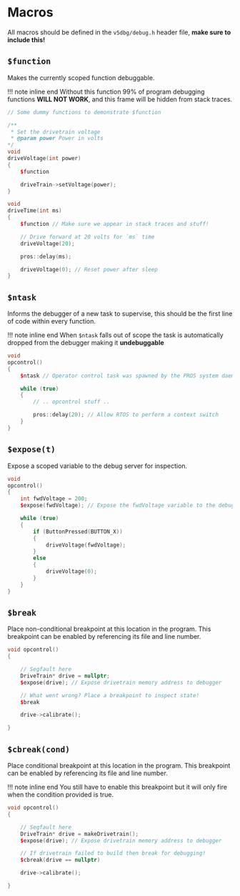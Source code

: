 # Macros
All macros should be defined in the `v5dbg/debug.h` header file, **make sure to include this!**

## `$function`
Makes the currently scoped function debuggable.

!!! note inline end
    Without this function 99% of program debugging functions **WILL NOT WORK**, and this frame will be hidden from stack traces.

```c++
// Some dummy functions to demonstrate $function

/**
 * Set the drivetrain voltage
 * @param power Power in volts
*/
void
driveVoltage(int power)
{
    $function

    driveTrain->setVoltage(power);
}

void
driveTime(int ms)
{
    $function // Make sure we appear in stack traces and stuff!

    // Drive forward at 20 volts for `ms` time
    driveVoltage(20);

    pros::delay(ms);

    driveVoltage(0); // Reset power after sleep
}
```

## `$ntask`
Informs the debugger of a new task to supervise, this should be the first line of code within every function.

!!! note inline end
    When `$ntask` falls out of scope the task is automatically dropped from the debugger making it **undebuggable**

```c++
void
opcontrol()
{
    $ntask // Operator control task was spawned by the PROS system daemon, make sure the debugger knows this

    while (true)
    {
        // .. opcontrol stuff .. 

        pros::delay(20); // Allow RTOS to perform a context switch
    }
}
```

## `$expose(t)`
Expose a scoped variable to the debug server for inspection.

```c++
void
opcontrol()
{
    int fwdVoltage = 200;
    $expose(fwdVoltage); // Expose the fwdVoltage variable to the debugger, the $expose macro will automatically get type information for us & the pretty printer

    while (true)
    {
        if (ButtonPressed(BUTTON_X))
        {
            driveVoltage(fwdVoltage);
        }
        else
        {
            driveVoltage(0);
        }
    }
}
```

## `$break`
Place non-conditional breakpoint at this location in the program. This breakpoint can be enabled by referencing its file and line number.

```c++
void opcontrol()
{

    // Segfault here
    DriveTrain* drive = nullptr;
    $expose(drive); // Expose drivetrain memory address to debugger

    // What went wrong? Place a breakpoint to inspect state!
    $break

    drive->calibrate();

}
```


## `$cbreak(cond)`
Place conditional breakpoint at this location in the program. This breakpoint can be enabled by referencing its file and line number.

!!! note inline end
    You still have to enable this breakpoint but it will only fire when the condition provided is true.

```c++
void opcontrol()
{

    // Segfault here
    DriveTrain* drive = makeDrivetrain();
    $expose(drive); // Expose drivetrain memory address to debugger

    // If drivetrain failed to build then break for debugging!
    $cbreak(drive == nullptr)

    drive->calibrate();

}
```